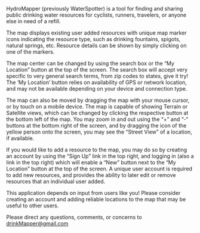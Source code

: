 HydroMapper (previously WaterSpotter) is a tool for finding and sharing public drinking water resources for cyclists, runners, travelers, or anyone else in need of a refill.

The map displays existing user added resources with unique map marker icons indicating the resource type, such as drinking fountains, spigots, natural springs, etc. Resource details can be shown by simply clicking on one of the markers.

The map center can be changed by using the search box or the “My Location” button at the top of the screen. The search box will accept very specific to very general search terms, from zip codes to states, give it try! The ‘My Location’ button relies on availability of GPS or network location, and may not be available depending on your device and connection type.

The map can also be moved by dragging the map with your mouse cursor, or by touch on a mobile device. The map is capable of showing Terrain or Satellite views, which can be changed by clicking the respective button at the bottom left of the map. You may zoom in and out using the “+” and “-“ buttons at the bottom right of the screen, and by dragging the icon of the yellow person onto the screen, you may see the “Street View” of a location, if available.

If you would like to add a resource to the map, you may do so by creating an account by using the “Sign Up” link in the top right, and logging in (also a link in the top right) which will enable a “New” button next to the “My Location” button at the top of the screen. A unique user account is required to add new resources, and provides the ability to later edit or remove resources that an individual user added.

This application depends on input from users like you! Please consider creating an account and adding reliable locations to the map that may be useful to other users.

Please direct any questions, comments, or concerns to drinkMapper@gmail.com
